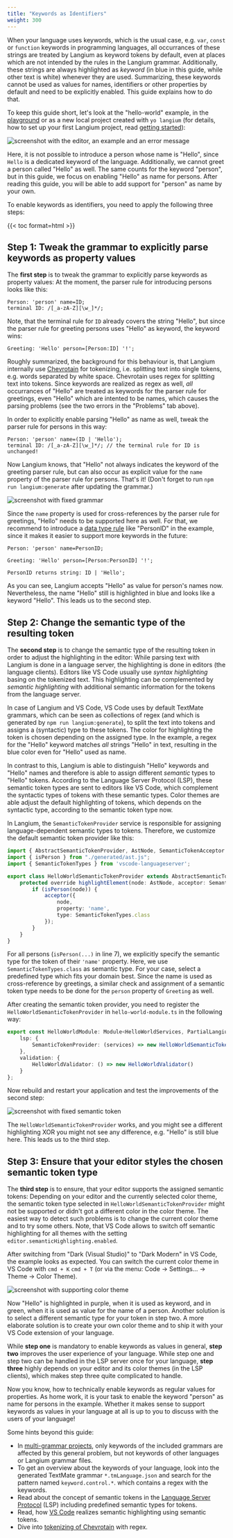 ```yaml
---
title: "Keywords as Identifiers"
weight: 300
---
```


When your language uses keywords, which is the usual case, e.g. `var`, `const` or `function` keywords in programming languages, all occurrances of these strings are treated by Langium as keyword tokens by default, even at places which are not intended by the rules in the Langium grammar.
Additionally, these strings are always highlighted as _keyword_ (in blue in this guide, while other text is white) whenever they are used.
Summarizing, these keywords cannot be used as values for names, identifiers or other properties by default and need to be explicitly enabled.
This guide explains how to do that.

To keep this guide short, let's look at the "hello-world" example, in the [playground](https://langium.org/playground?grammar=OYJwhgthYgBAEgUwDbIPYHU0mQEwFD6IB2ALiAJ6wCyauKAXPrC7ABQAOiIAzmsTwDUAXgAK3PsVgAfWKESJSAS2LAhwgOIgFy1QEoAVAG5C43vyatYAci7ni12MUiJhASQAiJ-Fp0rglqzWSKhojnaSwgDaZpIMngC6NgCE1t4AFkq49FKk3BAqYMiwGADKDLAA9AA6QpUmeSAFzsWeFZVRAPpgALQAXgCCPQBaCVHVAO6dCQb1hJnZJLCNzUU0ADKdAMIA8tTUAKIAcgAq7dU1BuM81aUzAPzVBhdzCznL%2BYXFpZu7%2B8dnKoXC5RAB61WI1RAMzmQA&content=A4UwTgzg9gdgBAKQIYxAKABIgDbaolEAQjTVElji1yjSA) or as a new local project created with `yo langium` (for details, how to set up your first Langium project, read [getting started](/docs/getting-started/)):

![screenshot with the editor, an example and an error message](problem.png)

Here, it is not possible to introduce a person whose name is "Hello", since `Hello` is a dedicated keyword of the language. Additionally, we cannot greet a person called "Hello" as well.
The same counts for the keyword "person", but in this guide, we focus on enabling "Hello" as name for persons. After reading this guide, you will be able to add support for "person" as name by your own.

To enable keywords as identifiers, you need to apply the following three steps:


{{< toc format=html >}}


## Step 1: Tweak the grammar to explicitly parse keywords as property values

The __first step__ is to tweak the grammar to explicitly parse keywords as property values:
At the moment, the parser rule for introducing persons looks like this:

```langium
Person: 'person' name=ID;
terminal ID: /[_a-zA-Z][\w_]*/;
```

Note, that the terminal rule for `ID` already covers the string "Hello",
but since the parser rule for greeting persons uses "Hello" as keyword, the keyword wins:

```langium
Greeting: 'Hello' person=[Person:ID] '!';
```

Roughly summarized, the background for this behaviour is, that Langium internally use [Chevrotain](https://chevrotain.io) for tokenizing, i.e. splitting text into single tokens, e.g. words separated by white space.
Chevrotain uses regex for splitting text into tokens.
Since keywords are realized as regex as well, *all* occurrances of "Hello" are treated as keywords for the parser rule for greetings,
even "Hello" which are intented to be names, which causes the parsing problems (see the two errors in the "Problems" tab above).

In order to explicitly enable parsing "Hello" as name as well, tweak the parser rule for persons in this way:

```langium
Person: 'person' name=(ID | 'Hello');
terminal ID: /[_a-zA-Z][\w_]*/; // the terminal rule for ID is unchanged!
```

Now Langium knows, that "Hello" not always indicates the keyword of the greeting parser rule, but can also occur as explicit value for the `name` property of the parser rule for persons.
That's it! (Don't forget to run `npm run langium:generate` after updating the grammar.)

![screenshot with fixed grammar](fixed-1-grammar.png)

Since the `name` property is used for cross-references by the parser rule for greetings, "Hello" needs to be supported here as well. For that, we recommend to introduce a [data type rule](/docs/grammar-language/#data-type-rules) like "PersonID" in the example, since it makes it easier to support more keywords in the future:

```langium
Person: 'person' name=PersonID;

Greeting: 'Hello' person=[Person:PersonID] '!';

PersonID returns string: ID | 'Hello';
```


As you can see, Langium accepts "Hello" as value for person's names now.
Nevertheless, the name "Hello" still is highlighted in blue and looks like a keyword "Hello". This leads us to the second step.


## Step 2: Change the semantic type of the resulting token

The __second step__ is to change the semantic type of the resulting token in order to adjust the highlighting in the editor:
While parsing text with Langium is done in a language server, the highlighting is done in editors (the language clients).
Editors like VS Code usually use *syntax highlighting* basing on the tokenized text. This highlighting can be complemented by *semantic highlighting* with additional semantic information for the tokens from the language server.

In case of Langium and VS Code, VS Code uses by default TextMate grammars, which can be seen as collections of regex (and which is generated by `npm run langium:generate`), to split the text into tokens and assigns a (syntactic) type to these tokens. The color for highlighting the token is chosen depending on the assigned type.
In the example, a regex for the "Hello" keyword matches *all* strings "Hello" in text, resulting in the blue color even for "Hello" used as name.

In contrast to this, Langium is able to distinguish "Hello" keywords and "Hello" names and therefore is able to assign different *semantic* types to "Hello" tokens.
According to the Language Server Protocol (LSP), these semantic token types are sent to editors like VS Code, which complement the syntactic types of tokens with these semantic types.
Color themes are able adjust the default highlighting of tokens, which depends on the syntactic type, according to the semantic token type now.

In Langium, the `SemanticTokenProvider` service is responsible for assigning language-dependent semantic types to tokens.
Therefore, we customize the default semantic token provider like this:

```ts
import { AbstractSemanticTokenProvider, AstNode, SemanticTokenAcceptor } from "langium";
import { isPerson } from "./generated/ast.js";
import { SemanticTokenTypes } from 'vscode-languageserver';

export class HelloWorldSemanticTokenProvider extends AbstractSemanticTokenProvider {
    protected override highlightElement(node: AstNode, acceptor: SemanticTokenAcceptor): void | "prune" | undefined {
        if (isPerson(node)) {
            acceptor({
                node,
                property: 'name',
                type: SemanticTokenTypes.class
            });
        }
    }
}
```

For all persons (`isPerson(...)` in line 7), we explicitly specify the semantic type for the token of their `'name'` property.
Here, we use `SemanticTokenTypes.class` as semantic type.
For your case, select a predefined type which fits your domain best.
Since the name is used as cross-reference by greetings, a similar check and assignment of a semantic token type needs to be done for the `person` property of `Greeting` as well.

After creating the semantic token provider, you need to register the `HelloWorldSemanticTokenProvider` in `hello-world-module.ts` in the following way:

```ts
export const HelloWorldModule: Module<HelloWorldServices, PartialLangiumServices & HelloWorldAddedServices> = {
    lsp: {
        SemanticTokenProvider: (services) => new HelloWorldSemanticTokenProvider(services)
    },
    validation: {
        HelloWorldValidator: () => new HelloWorldValidator()
    }
};
```

Now rebuild and restart your application and test the improvements of the second step:

![screenshot with fixed semantic token](fixed-2-token.png)

The `HelloWorldSemanticTokenProvider` works, and you might see a different highlighting XOR you might not see any difference, e.g. "Hello" is still blue here. This leads us to the third step.


## Step 3: Ensure that your editor styles the chosen semantic token type

The __third step__ is to ensure, that your editor supports the assigned semantic tokens:
Depending on your editor and the currently selected color theme, the semantic token type selected in `HelloWorldSemanticTokenProvider` might not be supported or didn't got a different color in the color theme.
The easiest way to detect such problems is to change the current color theme and to try some others.
Note, that VS Code allows to switch off semantic highlighting for all themes with the setting `editor.semanticHighlighting.enabled`.

After switching from "Dark (Visual Studio)" to "Dark Modern" in VS Code, the example looks as expected.
You can switch the current color theme in VS Code with `cmd + K` `cmd + T` (or via the menu: Code -> Settings... -> Theme -> Color Theme).

![screenshot with supporting color theme](fixed-3-style-2.png)

Now "Hello" is highlighted in purple, when it is used as keyword, and in green, when it is used as value for the name of a person.
Another solution is to select a different semantic type for your token in step two.
A more elaborate solution is to create your own color theme and to ship it with your VS Code extension of your language.

While __step one__ is mandatory to enable keywords as values in general,
__step two__ improves the user experience of your language.
While step one and step two can be handled in the LSP server once for your language, __step three__ highly depends on your editor and its color themes (in the LSP clients), which makes step three quite complicated to handle.


Now you know, how to technically enable keywords as regular values for properties.
As home work, it is your task to enable the keyword "person" as name for persons in the example.
Whether it makes sense to support keywords as values in your language at all is up to you to discuss with the users of your language!


Some hints beyond this guide:

- In [multi-grammar projects](/guides/multiple-languages), only keywords of the included grammars are affected by this general problem, but not keywords of other languages or Langium grammar files.
- To get an overview about the keywords of your language, look into the generated TextMate grammar `*.tmLanguage.json` and search for the pattern named `keyword.control.*`. which contains a regex with the keywords.
- Read about the concept of semantic tokens in the [Language Server Protocol](https://microsoft.github.io/language-server-protocol/specifications/lsp/3.17/specification/#textDocument_semanticTokens) (LSP) including predefined semantic types for tokens.
- Read, how [VS Code](https://code.visualstudio.com/api/language-extensions/semantic-highlight-guide) realizes semantic highlighting using semantic tokens.
- Dive into [tokenizing of Chevrotain](https://chevrotain.io/docs/features/token_alternative_matches.html) with regex.
